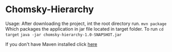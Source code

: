 # Chomsky-Hierarchy
Usage: 
After downloading the project, int the root directory run.
```mvn package```
Which packages the application in jar file located in target folder.
To run 
```cd target```
```java -jar chomsky-hierarchy-1.0-SNAPSHOT.jar```

If you don't have Maven installed click <a href="https://maven.apache.org/install.html">here</a>
